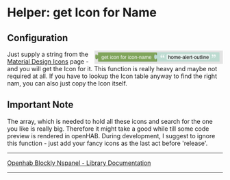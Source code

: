 # Helper: get Icon for Name

## Configuration

[<img src="img/blockLibrary_nspanel_helpers_getIconForName.png" align="right" width="300">](img/blockLibrary_nspanel_helpers_getIconForName.png)

Just supply a string from the [Material Design Icons](https://docs.nspanel.pky.eu/icon-cheatsheet.html) page - and you will get the Icon for it. This function is really heavy and maybe not required at all. If you have to lookup the Icon table anyway to find the right nam, you can also just copy the Icon itself.<br clear="right"/>

## Important Note

The array, which is needed to hold all these icons and search for the one you like is really big. Therefore it might take a good while till some code preview is rendered in openHAB. During development, I suggest to ignore this function - just add your fancy icons as the last act before 'release'.

---

[Openhab Blockly Nspanel - Library Documentation](README.md)

---

